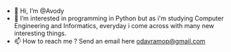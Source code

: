 - 👋 Hi, I’m @Avody
- 👀 I’m interested in programming in Python but as i'm studying Computer Engineering and Informatics, everyday i come across with many new interesting things.
- 📫 How to reach me ? Send an email here odavramop@gmail.com

<!---
Avody/Avody is a ✨ special ✨ repository because its `README.md` (this file) appears on your GitHub profile.
You can click the Preview link to take a look at your changes.
--->
